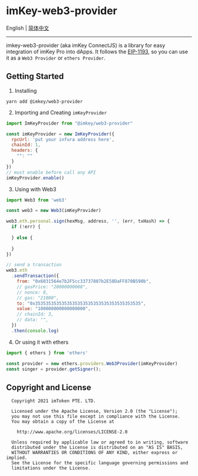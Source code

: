 # imKey-web3-provider    
English | [简体中文](./README.zh.md)    

------   

imkey-web3-provider (aka imKey ConnectJS) is a library for easy integration of imKey Pro into dApps. It follows the [EIP-1193](https://github.com/ethereum/EIPs/blob/master/EIPS/eip-1193.md), so you can use it as a `Web3 Provider` or `ethers Provider`.

## Getting Started

1. Installing 
```shell
yarn add @imkey/web3-provider
```

2. Importing and Creating `imKeyProvider`
```js
import ImKeyProvider from "@imkey/web3-provider"

const imKeyProvider = new ImKeyProvider({
  rpcUrl: 'put your infura address here',
  chainId: 1,
  headers: {
    "": ""
  }
})
// must enable before call any API
imKeyProvider.enable()

```
3. Using with Web3
```js
import Web3 from 'web3'

const web3 = new Web3(imKeyProvider)

web3.eth.personal.sign(hexMsg, address, '', (err, txHash) => {
  if (!err) {
    
  } else {
  
  }
})

// send a transaction
web3.eth
  .sendTransaction({
    from: "0x6031564e7b2F5cc33737807b2E58DaFF870B590b",
    // gasPrice: "20000000008",
    // nonce: 8,
    // gas: "21000",
    to: "0x3535353535353535353535353535353535353535",
    value: "100000000000000000",
    // chainId: 3,
    // data: "",
  })
  .then(console.log)
```

4. Or using it with ethers
```js
import { ethers } from 'ethers'

const provider = new ethers.providers.Web3Provider(imKeyProvider)
const singer = provider.getSigner();
```

## Copyright and License
```
  Copyright 2021 imToken PTE. LTD.

  Licensed under the Apache License, Version 2.0 (the "License");
  you may not use this file except in compliance with the License.
  You may obtain a copy of the License at

    http://www.apache.org/licenses/LICENSE-2.0

  Unless required by applicable law or agreed to in writing, software
  distributed under the License is distributed on an "AS IS" BASIS,
  WITHOUT WARRANTIES OR CONDITIONS OF ANY KIND, either express or implied.
  See the License for the specific language governing permissions and
  limitations under the License.
```